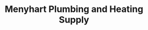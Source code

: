 ---
title: "Menyhart Plumbing and Heating Supply"
url: /cleveland/menyhart-plumbing-and-heating-supply/
shop: trade
---